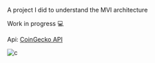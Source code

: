 A project I did to understand the MVI architecture

Work in progress :computer:

Api: [CoinGecko API](https://docs.coingecko.com/v3.0.1/reference/introduction)

![c](https://github.com/seymasingin/CoinLand/assets/113527683/5c0c39b5-07b4-4a40-ac20-22e5197feb57)


